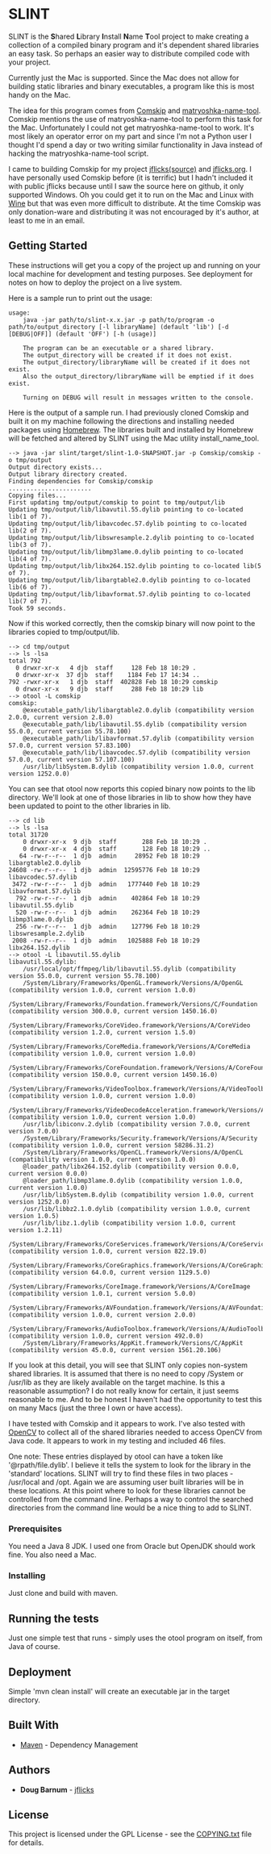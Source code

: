 # SLINT

SLINT is the **S**hared **L**ibrary **I**nstall **N**ame **T**ool project to make creating a collection of a compiled binary
program and it's dependent shared libraries an easy task.  So perhaps an easier way to distribute compiled
code with your project.

Currently just the Mac is supported.  Since the Mac does not allow for building static libraries and binary
executables, a program like this is most handy on the Mac.

The idea for this program comes from [Comskip](https://github.com/erikkaashoek/Comskip) and
[matryoshka-name-tool](https://github.com/essandess/matryoshka-name-tool).  Comskip mentions the use
of matryoshka-name-tool to perform this task for the Mac.  Unfortunately I could not get matryoshka-name-tool
to work.  It's most likely an operator error on my part and since I'm not a Python user I thought I'd spend a
day or two writing similar functionality in Java instead of hacking the matryoshka-name-tool script.

I came to building Comskip for my project [jflicks(source)](https://github.com/djb61230/jflicks) and
[jflicks.org](http://www.jflicks.org).  I have personally used Comskip before (it is terrific) but I hadn't
included it with public jflicks because until I saw the source here on github, it only supported Windows.
Oh you could get it to run on the Mac and Linux with [Wine](https://www.winehq.org) but that was even more
difficult to distribute.  At the time Comskip was only donation-ware and distributing it was not encouraged
by it's author, at least to me in an email.

## Getting Started

These instructions will get you a copy of the project up and running on your local machine for development and testing purposes. See deployment for notes on how to deploy the project on a live system.

Here is a sample run to print out the usage:

```
usage:
	java -jar path/to/slint-x.x.jar -p path/to/program -o path/to/output_directory [-l libraryName] (default 'lib') [-d [DEBUG|OFF]] (default 'OFF') [-h (usage)]

	The program can be an executable or a shared library.
	The output_directory will be created if it does not exist.
	The output_directory/libraryName will be created if it does not exist.
	Also the output_directory/libraryName will be emptied if it does exist.

	Turning on DEBUG will result in messages written to the console.
```

Here is the output of a sample run.  I had previously cloned Comskip and built it on my machine following
the directions and installing needed packages using [Homebrew](https://brew.sh).  The libraries built and
installed by Homebrew will be fetched and altered by SLINT using the Mac utility install_name_tool.

```
--> java -jar slint/target/slint-1.0-SNAPSHOT.jar -p Comskip/comskip -o tmp/output
Output directory exists...
Output library directory created.
Finding dependencies for Comskip/comskip
.......................
Copying files...
First updating tmp/output/comskip to point to tmp/output/lib
Updating tmp/output/lib/libavutil.55.dylib pointing to co-located lib(1 of 7).
Updating tmp/output/lib/libavcodec.57.dylib pointing to co-located lib(2 of 7).
Updating tmp/output/lib/libswresample.2.dylib pointing to co-located lib(3 of 7).
Updating tmp/output/lib/libmp3lame.0.dylib pointing to co-located lib(4 of 7).
Updating tmp/output/lib/libx264.152.dylib pointing to co-located lib(5 of 7).
Updating tmp/output/lib/libargtable2.0.dylib pointing to co-located lib(6 of 7).
Updating tmp/output/lib/libavformat.57.dylib pointing to co-located lib(7 of 7).
Took 59 seconds.
```

Now if this worked correctly, then the comskip binary will now point to the libraries copied to
tmp/output/lib.

```
--> cd tmp/output
--> ls -lsa
total 792
  0 drwxr-xr-x   4 djb  staff     128 Feb 18 10:29 .
  0 drwxr-xr-x  37 djb  staff    1184 Feb 17 14:34 ..
792 -rwxr-xr-x   1 djb  staff  402828 Feb 18 10:29 comskip
  0 drwxr-xr-x   9 djb  staff     288 Feb 18 10:29 lib
--> otool -L comskip
comskip:
	@executable_path/lib/libargtable2.0.dylib (compatibility version 2.0.0, current version 2.8.0)
	@executable_path/lib/libavutil.55.dylib (compatibility version 55.0.0, current version 55.78.100)
	@executable_path/lib/libavformat.57.dylib (compatibility version 57.0.0, current version 57.83.100)
	@executable_path/lib/libavcodec.57.dylib (compatibility version 57.0.0, current version 57.107.100)
	/usr/lib/libSystem.B.dylib (compatibility version 1.0.0, current version 1252.0.0)
```

You can see that otool now reports this copied binary now points to the lib directory. We'll look at
one of those libraries in lib to show how they have been updated to point to the other libraries in lib.

```
--> cd lib
--> ls -lsa
total 31720
    0 drwxr-xr-x  9 djb  staff       288 Feb 18 10:29 .
    0 drwxr-xr-x  4 djb  staff       128 Feb 18 10:29 ..
   64 -rw-r--r--  1 djb  admin     28952 Feb 18 10:29 libargtable2.0.dylib
24608 -rw-r--r--  1 djb  admin  12595776 Feb 18 10:29 libavcodec.57.dylib
 3472 -rw-r--r--  1 djb  admin   1777440 Feb 18 10:29 libavformat.57.dylib
  792 -rw-r--r--  1 djb  admin    402864 Feb 18 10:29 libavutil.55.dylib
  520 -rw-r--r--  1 djb  admin    262364 Feb 18 10:29 libmp3lame.0.dylib
  256 -rw-r--r--  1 djb  admin    127796 Feb 18 10:29 libswresample.2.dylib
 2008 -rw-r--r--  1 djb  admin   1025888 Feb 18 10:29 libx264.152.dylib
--> otool -L libavutil.55.dylib
libavutil.55.dylib:
	/usr/local/opt/ffmpeg/lib/libavutil.55.dylib (compatibility version 55.0.0, current version 55.78.100)
	/System/Library/Frameworks/OpenGL.framework/Versions/A/OpenGL (compatibility version 1.0.0, current version 1.0.0)
	/System/Library/Frameworks/Foundation.framework/Versions/C/Foundation (compatibility version 300.0.0, current version 1450.16.0)
	/System/Library/Frameworks/CoreVideo.framework/Versions/A/CoreVideo (compatibility version 1.2.0, current version 1.5.0)
	/System/Library/Frameworks/CoreMedia.framework/Versions/A/CoreMedia (compatibility version 1.0.0, current version 1.0.0)
	/System/Library/Frameworks/CoreFoundation.framework/Versions/A/CoreFoundation (compatibility version 150.0.0, current version 1450.16.0)
	/System/Library/Frameworks/VideoToolbox.framework/Versions/A/VideoToolbox (compatibility version 1.0.0, current version 1.0.0)
	/System/Library/Frameworks/VideoDecodeAcceleration.framework/Versions/A/VideoDecodeAcceleration (compatibility version 1.0.0, current version 1.0.0)
	/usr/lib/libiconv.2.dylib (compatibility version 7.0.0, current version 7.0.0)
	/System/Library/Frameworks/Security.framework/Versions/A/Security (compatibility version 1.0.0, current version 58286.31.2)
	/System/Library/Frameworks/OpenCL.framework/Versions/A/OpenCL (compatibility version 1.0.0, current version 1.0.0)
	@loader_path/libx264.152.dylib (compatibility version 0.0.0, current version 0.0.0)
	@loader_path/libmp3lame.0.dylib (compatibility version 1.0.0, current version 1.0.0)
	/usr/lib/libSystem.B.dylib (compatibility version 1.0.0, current version 1252.0.0)
	/usr/lib/libbz2.1.0.dylib (compatibility version 1.0.0, current version 1.0.5)
	/usr/lib/libz.1.dylib (compatibility version 1.0.0, current version 1.2.11)
	/System/Library/Frameworks/CoreServices.framework/Versions/A/CoreServices (compatibility version 1.0.0, current version 822.19.0)
	/System/Library/Frameworks/CoreGraphics.framework/Versions/A/CoreGraphics (compatibility version 64.0.0, current version 1129.5.0)
	/System/Library/Frameworks/CoreImage.framework/Versions/A/CoreImage (compatibility version 1.0.1, current version 5.0.0)
	/System/Library/Frameworks/AVFoundation.framework/Versions/A/AVFoundation (compatibility version 1.0.0, current version 2.0.0)
	/System/Library/Frameworks/AudioToolbox.framework/Versions/A/AudioToolbox (compatibility version 1.0.0, current version 492.0.0)
	/System/Library/Frameworks/AppKit.framework/Versions/C/AppKit (compatibility version 45.0.0, current version 1561.20.106)
```
If you look at this detail, you will see that SLINT only copies non-system shared libraries.  It is assumed that
there is no need to copy /System or /usr/lib as they are likely available on the target machine.  Is this a
reasonable assumption?  I do not really know for certain, it just seems reasonable to me.  And to be honest I
haven't had the opportunity to test this on many Macs (just the three I own or have access).

I have tested with Comskip and it appears to work.  I've also tested with [OpenCV](https://opencv.org) to collect
all of the shared libraries needed to access OpenCV from Java code.  It appears to work in my testing and included 46
files.

One note: These entries displayed by otool can have a token like '@rpath/file.dylib'.  I believe it tells the
system to look for the library in the 'standard' locations.  SLINT will try to find these files in two places -
/usr/local and /opt.  Again we are assuming user built libraries will be in these locations.  At this point
where to look for these libraries cannot be controlled from the command line.  Perhaps a way to control the
searched directories from the command line would be a nice thing to add to SLINT.
### Prerequisites

You need a Java 8 JDK.  I used one from Oracle but OpenJDK should work fine.
You also need a Mac.

### Installing

Just clone and build with maven.

## Running the tests

Just one simple test that runs - simply uses the otool program on itself, from Java of course.

## Deployment

Simple 'mvn clean install' will create an executable jar in the target directory.

## Built With

* [Maven](https://maven.apache.org/) - Dependency Management

## Authors

* **Doug Barnum** - [jflicks](http://www.jflicks.org)

## License

This project is licensed under the GPL License - see the [COPYING.txt](COPYING.txt) file for details.
